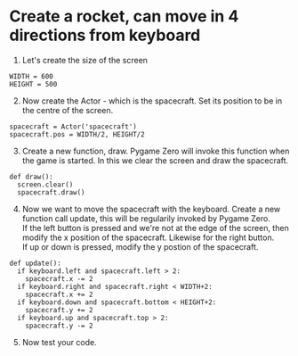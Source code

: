 # Create a rocket, can move in 4 directions from keyboard

1. Let's create the size of the screen
```
WIDTH = 600
HEIGHT = 500
```
2. Now create the Actor - which is the spacecraft. Set its position to be in the centre of the screen.
```
spacecraft = Actor('spacecraft')   
spacecraft.pos = WIDTH/2, HEIGHT/2  
```
3. Create a new function, draw. Pygame Zero will invoke this function when the game is started. In this we clear the screen and draw the spacecraft.
```
def draw():
  screen.clear()
  spacecraft.draw()

```
4. Now we want to move the spacecraft with the keyboard. Create a new function call update, this will be regularily invoked by Pygame Zero.   
If the left button is pressed and we're not at the edge of the screen, then modify the x position of the spacecraft. Likewise for the right button.   
If up or down is pressed, modify the y postion of the spacecraft.  
```
def update():
  if keyboard.left and spacecraft.left > 2:
    spacecraft.x -= 2
  if keyboard.right and spacecraft.right < WIDTH+2:
    spacecraft.x += 2
  if keyboard.down and spacecraft.bottom < HEIGHT+2:
    spacecraft.y += 2
  if keyboard.up and spacecraft.top > 2:
    spacecraft.y -= 2
```
5. Now test your code. 

